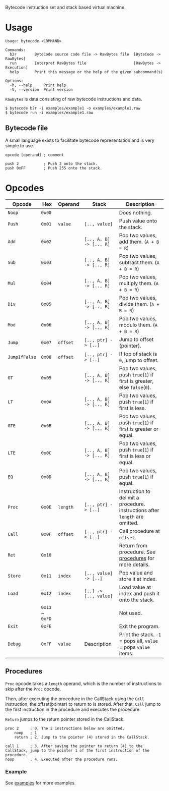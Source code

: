 Bytecode instruction set and stack based virtual machine.

# Usage

```
Usage: bytecode <COMMAND>

Commands:
  b2r        ByteCode source code file -> RawBytes file  [ByteCode -> RawBytes]
  run        Interpret RawBytes file                     [RawBytes -> Execution]
  help       Print this message or the help of the given subcommand(s)

Options:
  -h, --help     Print help
  -V, --version  Print version
```

`RawBytes` is data consisting of raw bytecode instructions and data.

```console
$ bytecode b2r -i examples/example1 -o examples/example1.raw
$ bytecode run -i examples/example1.raw
```

## Bytecode file

A small language exists to facilitate bytecode representation and is very simple to use.

```
opcode [operand] ; comment

push 2           ; Push 2 onto the stack.
push 0xFF        ; Push 255 onto the stack.
```

# Opcodes

| Opcode        | Hex             | Operand  | Stack                   | Description                                                                  |
| ------------- | --------------- | -------- | ----------------------- | ---------------------------------------------------------------------------- |
| `Noop`        | `0x00`          |          |                         | Does nothing.                                                                |
| `Push`        | `0x01`          | `value`  | `[.., value]`           | Push value onto the stack.                                                   |
| `Add`         | `0x02`          |          | `[.., A, B] -> [.., R]` | Pop two values, add them. (`A + B = R`)                                      |
| `Sub`         | `0x03`          |          | `[.., A, B] -> [.., R]` | Pop two values, subtract them. (`A + B = R`)                                 |
| `Mul`         | `0x04`          |          | `[.., A, B] -> [.., R]` | Pop two values, multiply them. (`A + B = R`)                                 |
| `Div`         | `0x05`          |          | `[.., A, B] -> [.., R]` | Pop two values, divide them. (`A + B = R`)                                   |
| `Mod`         | `0x06`          |          | `[.., A, B] -> [.., R]` | Pop two values, modulo them. (`A + B = R`)                                   |
| `Jump`        | `0x07`          | `offset` | `[.., ptr] -> [..]`     | Jump to offset (pointer).                                                    |
| `JumpIfFalse` | `0x08`          | `offset` | `[.., ptr] -> [..]`     | If top of stack is `0`, jump to offset.                                      |
| `GT`          | `0x09`          |          | `[.., A, B] -> [.., R]` | Pop two values, push `true`(`1`) if first is greater, else `false`(`0`).     |
| `LT`          | `0x0A`          |          | `[.., A, B] -> [.., R]` | Pop two values, push `true`(`1`) if first is less.                           |
| `GTE`         | `0x0B`          |          | `[.., A, B] -> [.., R]` | Pop two values, push `true`(`1`) if first is greater or equal.               |
| `LTE`         | `0x0C`          |          | `[.., A, B] -> [.., R]` | Pop two values, push `true`(`1`) if first is less or equal.                  |
| `EQ`          | `0x0D`          |          | `[.., A, B] -> [.., R]` | Pop two values, push `true`(`1`) if equal.                                   |
| `Proc`        | `0x0E`          | `length` | `[.., ptr] -> [..]`     | Instruction to delimit a procedure. instructions after `length` are omitted. |
| `Call`        | `0x0F`          | `offset` | `[.., ptr] -> [..]`     | Call procedure at `offset`.                                                  |
| `Ret`         | `0x10`          |          |                         | Return from procedure. See [procedures](#procedures) for more details.       |
| `Store`       | `0x11`          | `index`  | `[.., value] -> [..]`   | Pop value and store it at index.                                             |
| `Load`        | `0x12`          | `index`  | `[..] -> [.., value]`   | Load value at index and push it onto the stack.                              |
|               | `0x13` ~ `0xFD` |          |                         | Not used.                                                                    |
| `Exit`        | `0xFE`          |          |                         | Exit the program.                                                            |
| `Debug`       | `0xFF`          | `value`  | Description             | Print the stack. `-1` = pops all, `value` = pops `value` items.              |

## Procedures

`Proc` opcode takes a `length` operand, which is the number of instructions to skip after the `Proc` opcode.

Then, after executing the procedure in the CallStack using the `Call` instruction, the offset(pointer) to return to is stored.
After that, `Call` jump to the first instruction in the procedure and executes the procedure.

`Return` jumps to the return pointer stored in the CallStack.

```
proc 2     ; 0, The 2 instructions below are omitted.
    noop   ; 1
    return ; 2, Jump to the pointer (4) stored in the CallStack.

call 1     ; 3, After saving the pointer to return (4) to the CallStack, jump to the pointer 1 of the first instruction of the procedure.
noop       ; 4, Executed after the procedure runs.
```

### Example

See [examples](./examples) for more examples.
